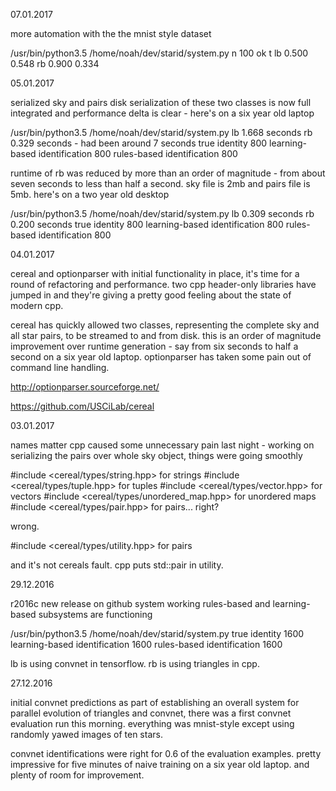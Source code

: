 07.01.2017

more automation
with the the mnist style dataset

/usr/bin/python3.5 /home/noah/dev/starid/system.py
n 100     ok      t
   lb  0.500  0.548
   rb  0.900  0.334


05.01.2017

serialized sky and pairs
disk serialization of these two classes is now full integrated and performance delta is clear - here's on a six year old laptop

/usr/bin/python3.5 /home/noah/dev/starid/system.py
lb 1.668 seconds
rb 0.329 seconds - had been around 7 seconds
true identity 800
learning-based identification 800
rules-based identification 800

runtime of rb was reduced by more than an order of magnitude - from about seven seconds to less than half a second. sky file is 2mb and pairs file is 5mb. here's on a two year old desktop

/usr/bin/python3.5 /home/noah/dev/starid/system.py
lb 0.309 seconds
rb 0.200 seconds
true identity 800
learning-based identification 800
rules-based identification 800

04.01.2017

cereal and optionparser
with initial functionality in place, it's time for a round of refactoring
and performance. two cpp header-only libraries have jumped in and they're
giving a pretty good feeling about the state of modern cpp.

cereal has quickly allowed two classes, representing the complete
sky and all star pairs, to be streamed to and from disk. this is an order
of magnitude improvement over runtime generation - say
from six seconds to half a second on a six year old laptop. optionparser
has taken some pain out of command line handling.

http://optionparser.sourceforge.net/

https://github.com/USCiLab/cereal

03.01.2017

names matter
cpp caused some unnecessary pain last night - working on serializing the pairs over whole sky object, things were going smoothly

#include <cereal/types/string.hpp> for strings
#include <cereal/types/tuple.hpp> for tuples
#include <cereal/types/vector.hpp> for vectors
#include <cereal/types/unordered_map.hpp> for unordered maps
#include <cereal/types/pair.hpp> for pairs... right?

wrong.

#include <cereal/types/utility.hpp> for pairs

and it's not cereals fault. cpp puts std::pair in utility.


29.12.2016

r2016c
new release on github
system working
rules-based and learning-based subsystems are functioning

/usr/bin/python3.5 /home/noah/dev/starid/system.py
true identity 1600
learning-based identification 1600
rules-based identification 1600

lb is using convnet in tensorflow. rb is using triangles in cpp.


27.12.2016

initial convnet predictions as part of establishing an overall system for parallel evolution of triangles and convnet, there was a first convnet evaluation run this morning. everything was mnist-style except using randomly yawed images of ten stars.

convnet identifications were right for 0.6 of the evaluation examples. pretty impressive for five minutes of naive training on a six year old laptop. and plenty of room for improvement.
